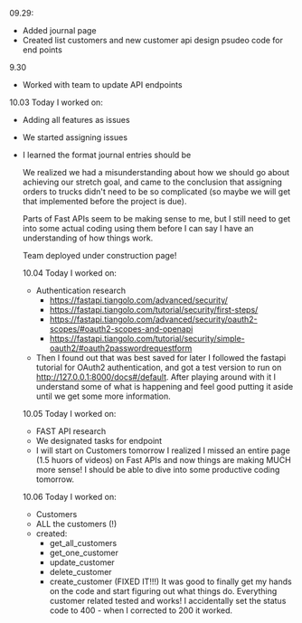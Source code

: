 09.29:
- Added journal page
- Created list customers and new customer api design psudeo code for end points

9.30
- Worked with team to update API endpoints

10.03
Today I worked on:
- Adding all features as issues
- We started assigning issues
- I learned the format journal entries should be
  
  We realized we had a misunderstanding about how we should go about achieving our stretch goal, and came to the conclusion that assigning orders to trucks didn't need to be so complicated (so maybe we will get that implemented before the project is due).

  Parts of Fast APIs seem to be making sense to me, but I still need to get into some actual coding using them before I can say I have an understanding of how things work.

  Team deployed under construction page!

  10.04
  Today I worked on:
  - Authentication research
    - https://fastapi.tiangolo.com/advanced/security/ 
    - https://fastapi.tiangolo.com/tutorial/security/first-steps/
    - https://fastapi.tiangolo.com/advanced/security/oauth2-scopes/#oauth2-scopes-and-openapi
    - https://fastapi.tiangolo.com/tutorial/security/simple-oauth2/#oauth2passwordrequestform
  - Then I found out that was best saved for later
  I followed the fastapi tutorial for OAuth2 authentication, and got a test version to run on http://127.0.0.1:8000/docs#/default. After playing around with it I understand some of what is happening and feel good putting it aside until we get some more information.

  10.05
  Today I worked on:
  - FAST API research
  - We designated tasks for endpoint
  - I will start on Customers tomorrow
  I realized I missed an entire page (1.5 huors of videos) on Fast APIs and now things are making MUCH more sense! I should be able to dive into some productive coding tomorrow.


  10.06
  Today I worked on:
  - Customers
  - ALL the customers (!)
  - created:
    - get_all_customers
    - get_one_customer
    - update_customer
    - delete_customer
    - create_customer (FIXED IT!!!)
It was good to finally get my hands on the code and start figuring out what things do. Everything customer related tested and works! I accidentally set the status code to 400 - when I corrected to 200 it worked.